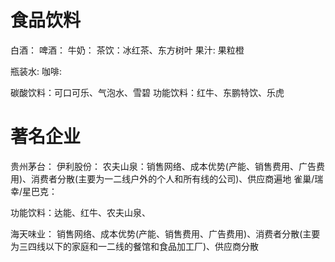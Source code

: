 # 食品饮料
白酒：
啤酒：
牛奶：
茶饮：冰红茶、东方树叶
果汁: 果粒橙

瓶装水:
咖啡:

碳酸饮料：可口可乐、气泡水、雪碧
功能饮料：红牛、东鹏特饮、乐虎

# 著名企业
贵州茅台：
伊利股份：
农夫山泉：销售网络、成本优势(产能、销售费用、广告费用)、消费者分散(主要为一二线户外的个人和所有线的公司)、供应商遍地
雀巢/瑞幸/星巴克：

功能饮料：达能、红牛、农夫山泉、

海天味业： 销售网络、成本优势(产能、销售费用、广告费用)、消费者分散(主要为三四线以下的家庭和一二线的餐馆和食品加工厂)、供应商分散













